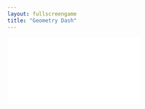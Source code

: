 ```yaml
---
layout: fullscreengame
title: "Geometry Dash"
---
```

<embed src="src/" width="auto" height="auto" allowfullscreen>
